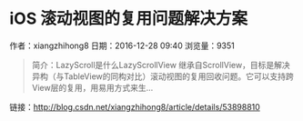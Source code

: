 # iOS 滚动视图的复用问题解决方案
作者：xiangzhihong8
日期：2016-12-28 09:40
浏览量：9351
> 简介：LazyScroll是什么LazyScrollView 继承自ScrollView，目标是解决异构（与TableView的同构对比）滚动视图的复用回收问题。它可以支持跨View层的复用，用易用方式来生...

 链接：http://blog.csdn.net/xiangzhihong8/article/details/53898810
